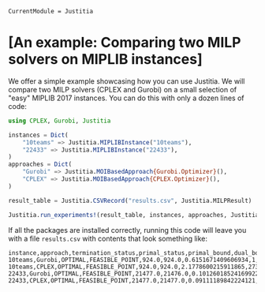 ```@meta
CurrentModule = Justitia
```

# [An example: Comparing two MILP solvers on MIPLIB instances]

We offer a simple example showcasing how you can use Justitia. We will compare
two MILP solvers (CPLEX and Gurobi) on a small selection of "easy" MIPLIB 2017
instances. You can do this with only a dozen lines of code:

```jl
using CPLEX, Gurobi, Justitia

instances = Dict(
    "10teams" => Justitia.MIPLIBInstance("10teams"),
    "22433" => Justitia.MIPLIBInstance("22433"),
)
approaches = Dict(
    "Gurobi" => Justitia.MOIBasedApproach{Gurobi.Optimizer}(),
    "CPLEX" => Justitia.MOIBasedApproach{CPLEX.Optimizer}(),
)

result_table = Justitia.CSVRecord("results.csv", Justitia.MILPResult)

Justitia.run_experiments!(result_table, instances, approaches, Justitia.MILPResult)
```

If all the packages are installed correctly, running this code will leave you
with a file `results.csv` with contents that look something like:

```
instance,approach,termination_status,primal_status,primal_bound,dual_bound,solve_time_sec,node_count,simplex_iters
10teams,Gurobi,OPTIMAL,FEASIBLE_POINT,924.0,924.0,0.6151671409606934,1,9157
10teams,CPLEX,OPTIMAL,FEASIBLE_POINT,924.0,924.0,2.1778600215911865,273,0
22433,Gurobi,OPTIMAL,FEASIBLE_POINT,21477.0,21476.0,0.10126018524169922,1,446
22433,CPLEX,OPTIMAL,FEASIBLE_POINT,21477.0,21477.0,0.09111189842224121,0,0
```
